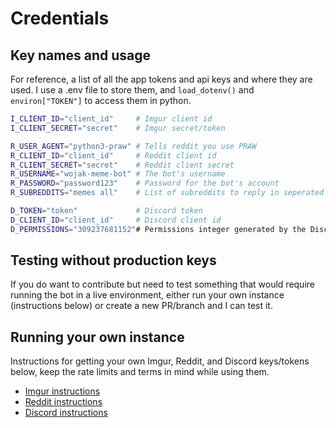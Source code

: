 # Credentials

## Key names and usage

For reference, a list of all the app tokens and api keys and where they are used. I use a .env file to store them, and `load_dotenv()` and `environ["TOKEN"]` to access them in python.

```bash
I_CLIENT_ID="client_id"     # Imgur client id
I_CLIENT_SECRET="secret"    # Imgur secret/token

R_USER_AGENT="python3-praw" # Tells reddit you use PRAW
R_CLIENT_ID="client_id"     # Reddit client id
R_CLIENT_SECRET="secret"    # Reddit client secret
R_USERNAME="wojak-meme-bot" # The bot's username
R_PASSWORD="password123"    # Password for the bot's account
R_SUBREDDITS="memes all"    # List of subreddits to reply in seperated by spaces

D_TOKEN="token"             # Discord token
D_CLIENT_ID="client_id"     # Discord client id
D_PERMISSIONS="309237681152"# Permissions integer generated by the Discord api website, you can use this one or make your own
```

## Testing without production keys

If you do want to contribute but need to test something that would require running the bot in a live environment, either run your own instance (instructions below) or create a new PR/branch and I can test it.

## Running your own instance

Instructions for getting your own Imgur, Reddit, and Discord keys/tokens below, keep the rate limits and terms in mind while using them.

* [Imgur instructions](https://api.imgur.com/#registerapp)
* [Reddit instructions](https://praw.readthedocs.io/en/v3.6.2/pages/oauth.html)
* [Discord instructions](https://discordpy.readthedocs.io/en/stable/discord.html)
